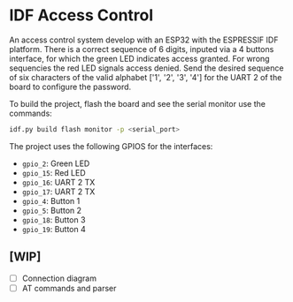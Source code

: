 # IDF Access Control

An access control system develop with an ESP32 with the ESPRESSIF IDF platform. There is a correct sequence of 6 digits, inputed via a 4 buttons interface, for which the green LED indicates access granted. For wrong sequencies the red LED signals access denied. Send the desired sequence of six characters of the valid alphabet ['1', '2', '3', '4'] for the UART 2 of the board to configure the password.

To build the project, flash the board and see the serial monitor use the commands:

```sh
idf.py build flash monitor -p <serial_port>
```

The project uses the following GPIOS for the interfaces:

- `gpio_2`:   Green LED
- `gpio_15`:  Red LED
- `gpio_16`:  UART 2 TX
- `gpio_17`:  UART 2 TX
- `gpio_4`:   Button 1
- `gpio_5`:   Button 2
- `gpio_18`:  Button 3
- `gpio_19`:  Button 4

## [WIP]

- [ ] Connection diagram
- [ ] AT commands and parser
